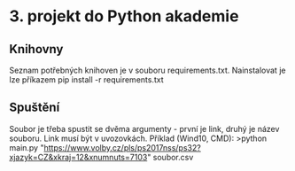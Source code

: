# 3. projekt do Python akademie

## Knihovny
Seznam potřebných knihoven je v souboru requirements.txt. Nainstalovat je lze příkazem pip install -r requirements.txt

## Spuštění
Soubor je třeba spustit se dvěma argumenty - první je link, druhý je název souboru. Link musí být v uvozovkách.
Příklad (Wind10, CMD): >python main.py "https://www.volby.cz/pls/ps2017nss/ps32?xjazyk=CZ&xkraj=12&xnumnuts=7103" soubor.csv
